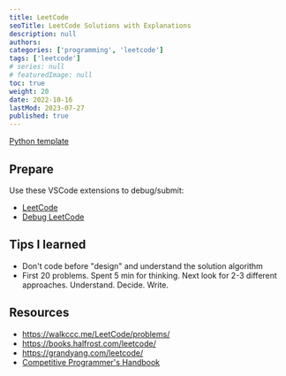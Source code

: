```yaml
---
title: LeetCode
seoTitle: LeetCode Solutions with Explanations
description: null
authors:
categories: ['programming', 'leetcode']
tags: ['leetcode']
# series: null
# featuredImage: null
toc: true
weight: 20
date: 2022-10-16
lastMod: 2023-07-27
published: true
---
```


[Python template](../#template)

## Prepare

Use these VSCode extensions to debug/submit:

- [LeetCode](https://marketplace.visualstudio.com/items?itemName=LeetCode.vscode-leetcode)
- [Debug LeetCode](https://marketplace.visualstudio.com/items?itemName=wangtao0101.debug-leetcode)

## Tips I learned

- Don't code before "design" and understand the solution algorithm
- First 20 problems. Spent 5 min for thinking. Next look for 2-3 different approaches. Understand. Decide. Write.

## Resources

- <https://walkccc.me/LeetCode/problems/>
- <https://books.halfrost.com/leetcode/>
- <https://grandyang.com/leetcode/>
- [Competitive Programmer's Handbook](https://github.com/pllk/cphb/)
